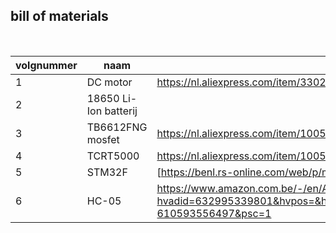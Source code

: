 ## bill of materials
<br />

|volgnummer|naam|omschrijving|nieuw/recup|kostprijs/stuk|aantal|subtotaal|
|----------|----|------------|-----------|---------|------|---------|
|         1| DC motor                       |  https://nl.aliexpress.com/item/33022320164.html?spm=a2g0o.productlist.main.1.5ecdMhQDMhQD4t&algo_pvid=d4d1d1a9-237b-4d57-82d2-6ee508b6b75b         |           |  11.99euro          |  2    |    23.98euro     |
|         2|    18650 Li-Ion batterij       |                      |           |                    |  2    |                  |
|         3|    TB6612FNG mosfet            |https://nl.aliexpress.com/item/1005006036493665.html?spm=a2g0o.productlist.main.5.d0ebi5yzi5yzIC&algo_pvid=cc2f19ec-7f1a-42fc-88f6-ec74245fccd5 |           |                    |  1    |                  |
|         4|   TCRT5000                     | https://nl.aliexpress.com/item/1005004459399795.html?spm=a2g0o.productlist.main.11.4fa1a4FKa4FK2A&algo_pvid=3b2dd209-42f3-42f9-80f2-2fc81ddef0c0  |           |                    |       |                  |
|         5|     STM32F                           |     [https://benl.rs-online.com/web/p/microcontrollers/6230825](https://benl.rs-online.com/web/p/microcontrollers/6868580)    |           |                    |       |                  |
|         6|          HC-05     |  https://www.amazon.com.be/-/en/AZDelivery-Transceiver-Bluetooth-Compatible-Raspberry/dp/B0722MD4FY/ref=asc_df_B0722MD4FY/?hvadid=632995339801&hvpos=&hvnetw=g&hvrand=6863031223830663658&hvpone=&hvptwo=&hvqmt=&hvdev=c&hvdvcmdl=&hvlocint=&hvlocphy=1001199&hvtargid=pla-610593556497&psc=1   |           |                    |       |                  |
